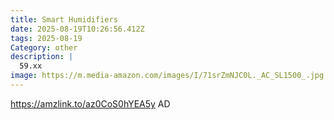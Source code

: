```yaml
---
title: Smart Humidifiers
date: 2025-08-19T10:26:56.412Z
tags: 2025-08-19
Category: other
description: |
  59.xx
image: https://m.media-amazon.com/images/I/71srZmNJC0L._AC_SL1500_.jpg
---
```

https://amzlink.to/az0CoS0hYEA5y
AD